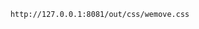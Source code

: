 <script src="http://127.0.0.1:8081/out/js/wemove-main.bundle.min.js"></script>

        http://127.0.0.1:8081/out/css/wemove.css